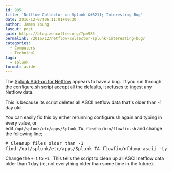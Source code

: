 ```yaml
---
id: 985
title: 'Netflow Collector on Splunk &#8211; Interesting Bug'
date: 2016-12-07T06:11:01+09:30
author: James Young
layout: post
guid: https://blog.zencoffee.org/?p=985
permalink: /2016/12/netflow-collector-splunk-interesting-bug/
categories:
  - Computers
  - Technical
tags:
  - splunk
format: aside
---
```

The [Splunk Add-on for Netflow](https://splunkbase.splunk.com/app/1658/) appears to have a bug.  If you run through the configure.sh script accept all the defaults, it refuses to ingest any Netflow data.

This is because its script deletes all ASCII netflow data that's older than -1 day old.

You can easily fix this by either rerunning configure.sh again and typing in every value, or edit `/opt/splunk/etc/apps/Splunk_TA_flowfix/bin/flowfix.sh` and change the following line;

<pre># Cleanup files older than -1
find /opt/splunk/etc/apps/Splunk_TA_flowfix/nfdump-ascii -type f -mtime <strong><span style="color: #ff0000;">+-1</span></strong> -exec rm -f {} \;</pre>

Change the `+-1` to `+1`.  This tells the script to clean up all ASCII netflow data older than 1 day (ie, not everything older than some time in the future).